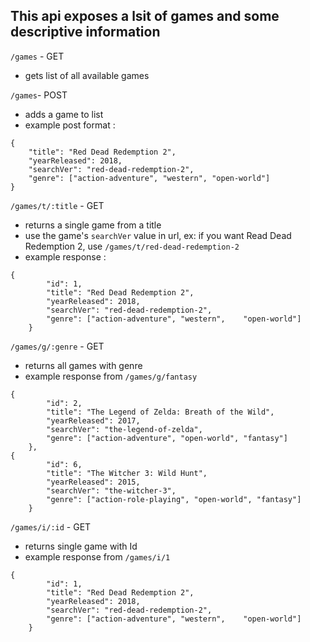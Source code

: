 ## This api exposes a lsit of games and some descriptive information

`/games` - GET
- gets list of all available games

`/games`- POST
- adds a game to list
- example post format :
```
{
    "title": "Red Dead Redemption 2",
    "yearReleased": 2018,
    "searchVer": "red-dead-redemption-2",
    "genre": ["action-adventure", "western", "open-world"]
}
```
`/games/t/:title` - GET
- returns a single game from a title
- use the game's `searchVer` value in url, ex: if you want Read Dead Redemption 2, use `/games/t/red-dead-redemption-2`
- example response :
```
{
        "id": 1,
        "title": "Red Dead Redemption 2",
        "yearReleased": 2018,
        "searchVer": "red-dead-redemption-2",
        "genre": ["action-adventure", "western",    "open-world"]
    }
```

`/games/g/:genre` - GET
- returns all games with genre
- example response from `/games/g/fantasy`
```
{
        "id": 2,
        "title": "The Legend of Zelda: Breath of the Wild",
        "yearReleased": 2017,
        "searchVer": "the-legend-of-zelda",
        "genre": ["action-adventure", "open-world", "fantasy"]
    },
{
        "id": 6,
        "title": "The Witcher 3: Wild Hunt",
        "yearReleased": 2015,
        "searchVer": "the-witcher-3",
        "genre": ["action-role-playing", "open-world", "fantasy"]
    }
```
`/games/i/:id` - GET
- returns single game with Id
- example response from `/games/i/1`
```
{
        "id": 1,
        "title": "Red Dead Redemption 2",
        "yearReleased": 2018,
        "searchVer": "red-dead-redemption-2",
        "genre": ["action-adventure", "western",    "open-world"]
    }
```